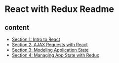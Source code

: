# React with Redux Readme
## content
* [Section 1: Intro to React](./sec1-intro-to-react.md)
* [Section 2: AJAX Requests with React](./sec2-ajax-requests-with-react.md)
* [Section 3: Modeling Application State](./sec3-modeling-application-state.md)
* [Section 4: Managing App State with Redux](./sec4-managing-app-state-with-redux.md)

